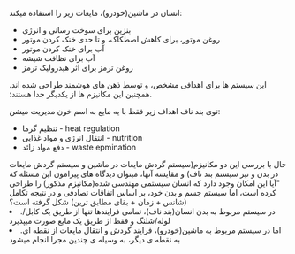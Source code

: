 ﻿<p>انسان در ماشین(خودرو)، مایعات زیر را استفاده میکند:</p>
<ul>
    <li>بنزین برای سوخت رسانی و انرژی</li>
    <li>روغن موتور، برای کاهش اصطکاک، و تا حدی خنک کردن موتور</li>
    <li>آب برای خنک کردن موتور</li>
    <li>آب برای نظافت شیشه</li>
    <li>روغن ترمز برای اثر هیدرولیک ترمز</li>
</ul>
<p>این سیستم ها برای اهدافی مشخص، و توسط ذهن های هوشمند طراحی شده اند. همچنین این مکانیزم ها از یکدیگر جدا هستند؛.</p>
<p>توی بند ناف اهداف زیر فقط با یه مایع به اسم خون مدیریت میشن:</p>
<ul>
    <li>تنظیم گرما - heat regulation</li>
    <li>انتقال انرژی و مواد غذایی - nutrition</li>
    <li>دفع مواد زائد - waste epmination</li>
</ul>
حال با بررسی این دو مکانیزم(سیستم گردش مایعات در ماشین و سیستم گردش مایعات در بدن و نیز سیستم بند ناف) و مقایسه آنها، میتوان دیدگاه های پیرامون این مسئله که "آیا این امکان وجود دارد که انسان سیستمی مهندسی شده(مکانیزم مذکور) را طراحی کرده است، اما سیستم جسم و بدن خود، بر اساس اتفاقات تصادفی و در نتیجه تکامل (شانس + زمان + بقای مطابق ترین) شکل گرفته است؟
</ul>
<li>.در سیستم مربوط به بدن انسان(بند ناف)، تمامی فرایندها تنها از طریق یک کابل/لوله/شلنگ و فقط از طریق یک مایع صورت میپذیرد<li>
.اما در سیستم مربوط به ماشین(خودرو)، فرایند گردش و انتقال مایعات از نقطه ای به نقطه ی دیگر، به وسیله ی چندین مجرا انجام میشود
    </ul>
